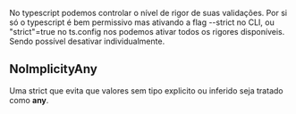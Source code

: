No typescript podemos controlar o nível de rigor de suas validações. Por si só o typescript é bem permissivo mas ativando a flag --strict no CLI, ou "strict"=true no ts.config nos podemos ativar todos os rigores disponíveis. Sendo possível desativar individualmente.

## NoImplicityAny
Uma strict que evita que valores sem tipo explicito ou inferido seja tratado como **any**.
